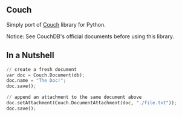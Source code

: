 ## Couch

Simply port of [Couch](https://github.com/yay-couch/couch) library for Python.

Notice: See CouchDB's official documents before using this library.

## In a Nutshell

```py
// create a fresh document
var doc = Couch.Document(db);
doc.name = "The Doc!";
doc.save();

// append an attachment to the same document above
doc.setAttachment(Couch.DocumentAttachment(doc, "./file.txt"));
doc.save();
```
